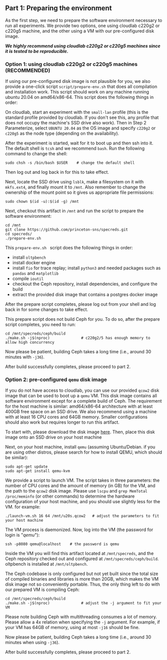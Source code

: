 ## Part 1: Preparing the environment

As the first step, we need to prepare the software environment necessary to run all experiments. We provide two options, one using cloudlab c220g2 or c220g5 machine, and the other using a VM with our pre-configured disk image.

**_We highly recommend using cloudlab c220g2 or c220g5 machines since it is tested to be reproducible._**


### Option 1: using cloudlab c220g2 or c220g5 machines (RECOMMENDED)

If using our pre-configured disk image is not plausible for you, we also provide a one-click script `script/prepare-env.sh` that does all compilation and installation work. This script should work on any machine running ubuntu 20.04 on amd64/x86-64. This script does the following things in order:

On cloudlab, start an experiment with the `small-lan` profile (this is the standard profile provided by cloudlab. If you don't see this, any profile that does not occupy the machine's SSD drive also work). Then in Step 2 Parameterize, select `UBUNTU 20.04` as the OS image and specify `c220g2` or `c220g5` as the node type (depending on the availability). 

After the experiment is started, wait for it to boot up and then ssh into it. The default shell is `tcsh` and we recommend `bash`. Run the following command to change the shell:

	sudo chsh -s /bin/bash $USER    # change the default shell

Then log out and log back in for this to take effect.

Next, locate the SSD drive using `lsblk`, make a filesystem on it with `mkfs.ext4`, and finally mount it to `/mnt`. Also remember to change the ownership of the mount point so it gives us appropriate file permissions:

	sudo chown $(id -u):$(id -g) /mnt

Next, checkout this artifact in `/mnt` and run the script to prepare the software environment:

	cd /mnt
	git clone https://github.com/princeton-sns/specreds.git
	cd specreds/
	./prepare-env.sh 

This `prepare-env.sh ` script does the following things in order:
- install `oltpbench`
- install docker engine
- install `fio` for trace replay; install `python3` and needed packages such as `pandas` and `matplotlib`
- compile `ioutil`
- checkout the Ceph repository, install dependencies, and configure the build
- extract the provided disk image that contains a postgres docker image

After the prepare script completes, please log out from your shell and log back in for some changes to take effect.

This prepare script does not build Ceph for you. To do so, after the prepare script completes, you need to run:

	cd /mnt/specreds/ceph/build
	./make.sh -j$(nproc)              # c220g2/5 has enough memory to allow high concurrency

Now please be patient, building Ceph takes a long time (i.e., around 30 minutes with `-j36`).

After build successfully completes, please proceed to part 2.


### Option 2: pre-configured `qemu` disk image 

If you do not have access to cloudlab, you can use our provided `qcow2` disk image that can be used to boot up a `qemu` VM. This disk image contains all software environment except for a complete build of Ceph. The requirement for the host machine is similar: amd64/x86-64 architecture with at least 400GB free space on an SSD drive. We also recommend using a machine with at least 16 CPU cores and 64GB memory. Smaller configurations should also work but requires longer to run this artifact.

To start with, please download the disk image [here](). Then, place this disk image onto an SSD drive on your host machine

Next, on your host machine, install `qemu` (assuming Ubuntu/Debian. if you are using other distros, please search for how to install QEMU, which should be similar):

	sudo apt-get update
	sudo apt-get install qemu-kvm

We provide a script to launch VM. The script takes in three parameters: the number of CPU cores and the amount of memory (in GB) for the VM, and the path to the `qcow2` disk image. Please use `lscpu` and `grep MemTotal /proc/meminfo` (or other commands) to determine the hardware configuration of your host machine, and you should use slightly less for the VM. for example:

	./launch-vm.sh 16 64 /mnt/u20s.qcow2   # adjust the parameters to fit your host machine

The VM process is daemonized. Now, log into the VM (the password for login is "_qemu_"):

	ssh -p8080 qemu@localhost    # the password is qemu

Inside the VM you will find this artifact located at `/mnt/specreds`, and the Ceph repository checked out and configured at `/mnt/specreds/ceph/build`. oltpbench is installed at `/mnt/oltpbench`.

The Ceph codebase is only configured but not yet built since the total size of compiled binaries and libraries is more than 20GB, which makes the VM disk image not so conveniently portable. Thus, the only thing left to do with our prepared VM is compiling Ceph:

	cd /mnt/specreds/ceph/build
	./make.sh -j$(nproc)              # adjust the -j argument to fit your VM

Please note building Ceph with multithreading consumes a lot of memory. Please allow a 4x relation when specifying the `-j` argument. For example, if your VM has 64GB of memory, using at most `-j16` should be fine. 

Now please be patient, building Ceph takes a long time (i.e., around 30 minutes when using `-j36`).

After build successfully completes, please proceed to part 2.
